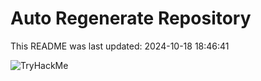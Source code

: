 # Auto Regenerate Repository

This README was last updated: 2024-10-18 18:46:41

 ![TryHackMe](https://tryhackme.com/badge/533634)